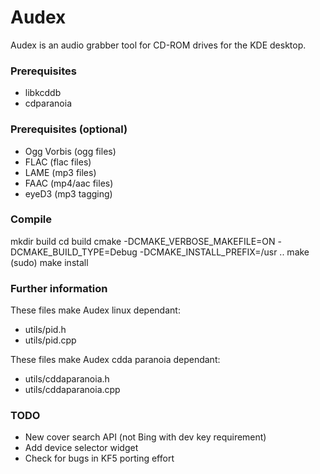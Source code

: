 Audex
=====

Audex is an audio grabber tool for CD-ROM drives for the KDE desktop.

### Prerequisites

* libkcddb
* cdparanoia

### Prerequisites (optional)

* Ogg Vorbis (ogg files)
* FLAC (flac files)
* LAME (mp3 files)
* FAAC (mp4/aac files)
* eyeD3 (mp3 tagging)

### Compile

mkdir build
cd build
cmake -DCMAKE_VERBOSE_MAKEFILE=ON -DCMAKE_BUILD_TYPE=Debug -DCMAKE_INSTALL_PREFIX=/usr ..
make
(sudo) make install

### Further information

These files make Audex linux dependant:

* utils/pid.h
* utils/pid.cpp

These files make Audex cdda paranoia dependant:

* utils/cddaparanoia.h
* utils/cddaparanoia.cpp

### TODO
* New cover search API (not Bing with dev key requirement)
* Add device selector widget
* Check for bugs in KF5 porting effort

